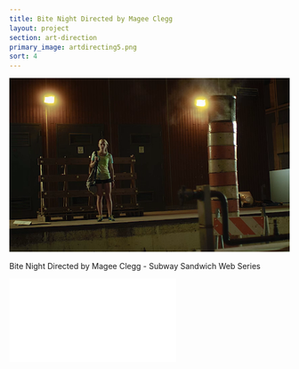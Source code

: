```yaml
---
title: Bite Night Directed by Magee Clegg
layout: project
section: art-direction
primary_image: artdirecting5.png
sort: 4
---
```


![Bite Night Subway Commercial](/img/art-direction/artdirecting6.png)

Bite Night Directed by Magee Clegg - Subway Sandwich Web Series

<div class="video-container">
  <iframe src="//www.youtube.com/embed/JiMUsZOtjZo" frameborder="0" allowfullscreen></iframe>
</div>
